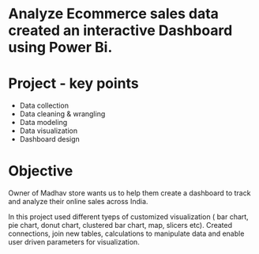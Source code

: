 # Analyze Ecommerce sales data created an interactive Dashboard using Power Bi.

# Project - key points
 * Data collection
 * Data cleaning & wrangling
 * Data modeling
 * Data visualization 
 * Dashboard design
   
# Objective
Owner of Madhav store wants us to help them create a dashboard to track and analyze their online sales across India.

In this project used different tyeps of customized visualization ( bar chart, pie chart, donut chart, clustered bar chart, map, slicers etc). Created connections, join new tables, calculations to manipulate data and enable user driven parameters for visualization.
